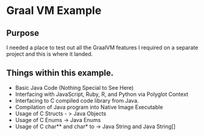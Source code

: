 # Graal VM Example

## Purpose
I needed a place to test out all the GraalVM features I required on a separate project and this is where it landed. 

## Things within this example. 
- Basic Java Code (Nothing Special to See Here)
- Interfacing with JavaScript, Ruby, R, and Python via Polyglot Context
- Interfacing to C compiled code library from Java. 
- Compilation of Java program into Native Image Executable
- Usage of C Structs - > Java Objects
- Usage of C Enums -> Java Enums
- Usage of C char** and char* to -> Java String and Java String[]